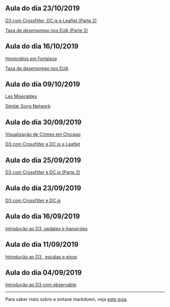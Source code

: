 ## Aula do dia 23/10/2019
[D3 com Crossfilter, DC.js e Leaflet (Parte 2)](d3_interactive_2/index.html)<br>

[Taxa de desemprego nos EUA (Parte 2)](d3_interactive/index.html)<br>

## Aula do dia 16/10/2019
[Homicídios em Fortaleza](d3_color_2/index.html)<br>

[Taxa de desemprego nos EUA](d3_color/index.html)<br>

## Aula do dia 09/10/2019
[Les Miserables](d3_network_2/index.html)<br>

[Similar Song Network](d3_network/index.html)<br>

## Aula do dia 30/09/2019
[Visualização de Crimes em Chicago](d3_leaflet_2/index.html)<br>

[D3 com Crossfilter e DC.js e Leaflet](d3_leaflet/index.html)<br>

## Aula do dia 25/09/2019
[D3 com Crossfilter e DC.js (Parte 2)](d3_crossfilter_2/index.html)<br>

## Aula do dia 23/09/2019
[D3 com Crossfilter e DC.js](d3_crossfilter/index.html)<br>

## Aula do dia 16/09/2019
[Introdução ao D3, updates e transições](d3_update/scatterplot.html)<br>

## Aula do dia 11/09/2019
[Introdução ao D3 , escalas e eixos](d3_scale/scatterplot.html)<br>

## Aula do dia 04/09/2019
[Introdução ao D3 com observable](d3_intro/notebook.html)<br>


---

Para saber mais sobre a sintaxe markdown, veja [este guia](https://guides.github.com/features/mastering-markdown/).

